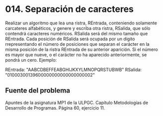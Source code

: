 # 014. Separación de caracteres

Realizar un algoritmo que lea una ristra, REntrada, conteniendo solamente carcateres alfabéticos, y genere y escriba 
otra ristra, RSalida, que sólo contendrá caracteres numéricos. RSalida será del mismo tamaño que REntrada. Cada 
posición de RSalida será ocupada por un dígito rrepresentando el número de posiciones que separan el carácter en la 
misma posición de la ristra REntrada de su anterior aparición. Si el número es mayor que nueve, o el carácter no ha
aparecido anteriormente, se pondrá un cero. Ejemplo:

REntrada: "AABCDBEFFEABGHIJKXYLMNOPQRSTUBWB"
RSalida:  "01000300139600000000000000000002"

## Fuente del problema
Apuntes de la asignatura MP1 de la ULPGC. Capítulo Metodologías de Desarrollo de Programas. Página 60, ejercicio 11.






